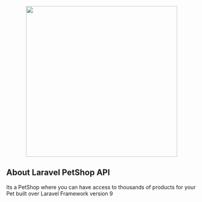 <p align="center"><a href="https://laravel.com" target="_blank"><img src="https://rohutech.com/wp-content/uploads/2022/08/laravel-petshop-api-transparent.png" width="400"></a></p>

## About Laravel PetShop API

Its a PetShop where you can have access to thousands of products for your Pet built over Laravel Framework version 9
